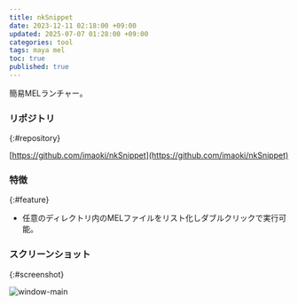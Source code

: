 ```yaml
---
title: nkSnippet
date: 2023-12-11 02:18:00 +09:00
updated: 2025-07-07 01:28:00 +09:00
categories: tool
tags: maya mel
toc: true
published: true
---
```

簡易MELランチャー。

### リポジトリ
{:#repository}

[https://github.com/imaoki/nkSnippet](https://github.com/imaoki/nkSnippet)

### 特徴
{:#feature}

* 任意のディレクトリ内のMELファイルをリスト化しダブルクリックで実行可能。

### スクリーンショット
{:#screenshot}

![window-main](/kb/assets/images/content/2025-02-19-nksnippet/window-main.png)
